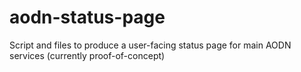 aodn-status-page
================

Script and files to produce a user-facing status page for main AODN services (currently proof-of-concept)

